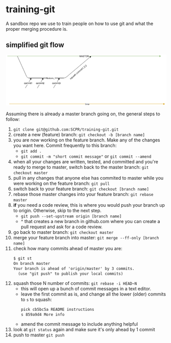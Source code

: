 # training-git
A sandbox repo we use to train people on how to use git and what the proper merging procedure is.

## simplified git flow
![simplified git flow diagram](simplified_gitflow.png "simplified git flow")

Assuming there is already a master branch going on, the general steps to follow:

1. `git clone git@github.com:SCPR/training-git.git`
1. create a new (feature) branch: `git checkout -b [branch name]`
1. you are now working on the feature branch.  Make any of the changes you want here.  Commit frequently to this branch:
    * `git add .`
    * `git commit -m "short commit message"` or `git commit --amend`
1. when all your changes are written, tested, and committed and you're ready to merge to master, switch back to the master branch: `git checkout master`
1. pull in any changes that anyone else has commited to master while you were working on the feature branch: `git pull`
1. switch back to your feature branch: `git checkout [branch name]`
1. rebase those master changes into your feature branch: `git rebase master`
1. **if** you need a code review, this is where you would push your branch up to origin. Otherwise, skip to the next step.
    * `git push --set-upstream origin [branch name]`
    * ^ that creates a new branch in github.com where you can create a pull request and ask for a code review.
1. go back to master branch: `git checkout master`
1. merge your feature branch into master: `git merge --ff-only [branch name]`
1. check how many commits ahead of master you are:
    ```
    $ git st
    On branch master
    Your branch is ahead of 'origin/master' by 3 commits.
      (use "git push" to publish your local commits)
    ```
1. squash those N number of commits: `git rebase -i HEAD~N`
    * this will open up a bunch of commit messages in a text editor.
    * leave the first commit as is, and change all the lower (older) commits to `s` to squash:
        ```
        pick cb5bc5a README instructions
        s 859a9d4 More info
        ```
    * amend the commit message to include anything helpful
1. look at `git status` again and make sure it's only ahead by 1 commit
1. push to master `git push`